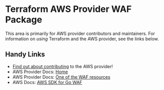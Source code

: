 # Terraform AWS Provider WAF Package

This area is primarily for AWS provider contributors and maintainers. For information on _using_ Terraform and the AWS provider, see the links below.


## Handy Links

* [Find out about contributing](https://hashicorp.github.io/terraform-provider-aws/#contribute) to the AWS provider!
* AWS Provider Docs: [Home](https://registry.terraform.io/providers/hashicorp/aws/latest/docs)
* AWS Provider Docs: [One of the WAF resources](https://registry.terraform.io/providers/hashicorp/aws/latest/docs/resources/waf_byte_match_set)
* AWS Docs: [AWS SDK for Go WAF](https://docs.aws.amazon.com/sdk-for-go/api/service/waf/)
